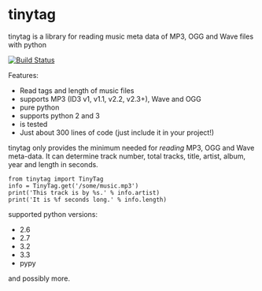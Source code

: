 tinytag 
=======

tinytag is a library for reading music meta data of MP3, OGG and Wave files with python

[![Build Status](https://travis-ci.org/devsnd/tinytag.png?branch=master)](https://travis-ci.org/devsnd/tinytag)

Features:
  * Read tags and length of music files
  * supports MP3 (ID3 v1, v1.1, v2.2, v2.3+), Wave and OGG
  * pure python
  * supports python 2 and 3
  * is tested 
  * Just about 300 lines of code (just include it in your project!) 

tinytag only provides the minimum needed for _reading_ MP3, OGG and Wave meta-data.
It can determine track number, total tracks, title, artist, album, year and length in seconds.

    from tinytag import TinyTag
    info = TinyTag.get('/some/music.mp3')
    print('This track is by %s.' % info.artist)
    print('It is %f seconds long.' % info.length)

supported python versions:

 * 2.6
 * 2.7
 * 3.2
 * 3.3
 * pypy

and possibly more.

